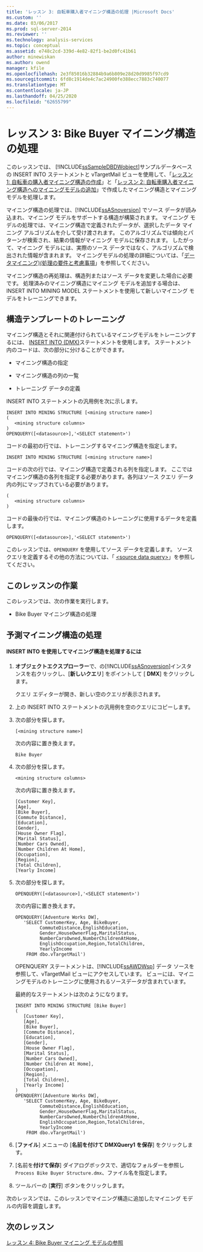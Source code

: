 ```yaml
---
title: 'レッスン 3: 自転車購入者マイニング構造の処理 |Microsoft Docs'
ms.custom: ''
ms.date: 03/06/2017
ms.prod: sql-server-2014
ms.reviewer: ''
ms.technology: analysis-services
ms.topic: conceptual
ms.assetid: e748c2cd-339d-4e82-82f1-be2d0fc41b61
author: minewiskan
ms.author: owend
manager: kfile
ms.openlocfilehash: 2e3f85016b32884b9a6b809e28d20d9985f97cd9
ms.sourcegitcommit: 6fd8c1914de4c7ac24900fe388ecc7883c740077
ms.translationtype: MT
ms.contentlocale: ja-JP
ms.lasthandoff: 04/25/2020
ms.locfileid: "62655799"
---
```

# <a name="lesson-3-processing-the-bike-buyer-mining-structure"></a>レッスン 3: Bike Buyer マイニング構造の処理
  このレッスンでは、 [!INCLUDE[ssSampleDBDWobject](../includes/sssampledbdwobject-md.md)]サンプルデータベースの INSERT INTO ステートメントと vTargetMail ビューを使用して、「[レッスン 1: 自転車の購入者マイニング構造の作成](../../2014/tutorials/lesson-1-creating-the-bike-buyer-mining-structure.md)」と「[レッスン 2: 自転車購入者マイニング構造へのマイニングモデルの追加](../../2014/tutorials/lesson-2-adding-mining-models-to-the-bike-buyer-mining-structure.md)」で作成したマイニング構造とマイニングモデルを処理します。  
  
 マイニング構造の処理では、[!INCLUDE[ssASnoversion](../includes/ssasnoversion-md.md)] でソース データが読み込まれ、マイニング モデルをサポートする構造が構築されます。 マイニング モデルの処理では、マイニング構造で定義されたデータが、選択したデータ マイニング アルゴリズムを介して受け渡されます。 このアルゴリズムでは傾向とパターンが検索され、結果の情報がマイニング モデルに保存されます。 したがって、マイニング モデルには、実際のソース データではなく、アルゴリズムで検出された情報が含まれます。 マイニングモデルの処理の詳細については、「[データマイニング&#41;&#40;処理の要件と考慮事項](../../2014/analysis-services/data-mining/processing-requirements-and-considerations-data-mining.md)」を参照してください。  
  
 マイニング構造の再処理は、構造列またはソース データを変更した場合に必要です。 処理済みのマイニング構造にマイニング モデルを追加する場合は、INSERT INTO MINING MODEL ステートメントを使用して新しいマイニング モデルをトレーニングできます。  
  
## <a name="train-structure-template"></a>構造テンプレートのトレーニング  
 マイニング構造とそれに関連付けられているマイニングモデルをトレーニングするには、 [INSERT INTO &#40;DMX&#41;](/sql/dmx/insert-into-dmx)ステートメントを使用します。 ステートメント内のコードは、次の部分に分けることができます。  
  
-   マイニング構造の指定  
  
-   マイニング構造の列の一覧  
  
-   トレーニング データの定義  
  
 INSERT INTO ステートメントの汎用例を次に示します。  
  
```  
INSERT INTO MINING STRUCTURE [<mining structure name>]  
(  
   <mining structure columns>  
)  
OPENQUERY([<datasource>],'<SELECT statement>')  
```  
  
 コードの最初の行では、トレーニングするマイニング構造を指定します。  
  
```  
INSERT INTO MINING STRUCTURE [<mining structure name>]  
```  
  
 コードの次の行では、マイニング構造で定義される列を指定します。 ここではマイニング構造の各列を指定する必要があります。各列はソース クエリ データ内の列にマップされている必要があります。  
  
```  
(  
   <mining structure columns>  
)  
```  
  
 コードの最後の行では、マイニング構造のトレーニングに使用するデータを定義します。  
  
```  
OPENQUERY([<datasource>],'<SELECT statement>')  
```  
  
 このレッスンでは、`OPENQUERY` を使用してソース データを定義します。 ソースクエリを定義するその他の方法については、「 [&#60;source data query&#62;](/sql/dmx/source-data-query)」を参照してください。  
  
## <a name="lesson-tasks"></a>このレッスンの作業  
 このレッスンでは、次の作業を実行します。  
  
-   Bike Buyer マイニング構造の処理  
  
## <a name="processing-the-predictive-mining-structure"></a>予測マイニング構造の処理  
  
#### <a name="to-process-the-mining-structure-by-using-insert-into"></a>INSERT INTO を使用してマイニング構造を処理するには  
  
1.  **オブジェクトエクスプローラー**で、の[!INCLUDE[ssASnoversion](../includes/ssasnoversion-md.md)]インスタンスを右クリックし、[**新しいクエリ**] をポイントして [ **DMX**] をクリックします。  
  
     クエリ エディターが開き、新しい空のクエリが表示されます。  
  
2.  上の INSERT INTO ステートメントの汎用例を空のクエリにコピーします。  
  
3.  次の部分を探します。  
  
    ```  
    [<mining structure name>]   
    ```  
  
     次の内容に置き換えます。  
  
    ```  
    Bike Buyer  
    ```  
  
4.  次の部分を探します。  
  
    ```  
    <mining structure columns>  
    ```  
  
     次の内容に置き換えます。  
  
    ```  
    [Customer Key],  
    [Age],  
    [Bike Buyer],  
    [Commute Distance],  
    [Education],  
    [Gender],  
    [House Owner Flag],  
    [Marital Status],  
    [Number Cars Owned],  
    [Number Children At Home],  
    [Occupation],  
    [Region],  
    [Total Children],  
    [Yearly Income]  
    ```  
  
5.  次の部分を探します。  
  
    ```  
    OPENQUERY([<datasource>],'<SELECT statement>')  
    ```  
  
     次の内容に置き換えます。  
  
    ```  
    OPENQUERY([Adventure Works DW],  
       'SELECT CustomerKey, Age, BikeBuyer,  
             CommuteDistance,EnglishEducation,  
             Gender,HouseOwnerFlag,MaritalStatus,  
             NumberCarsOwned,NumberChildrenAtHome,   
             EnglishOccupation,Region,TotalChildren,  
             YearlyIncome   
        FROM dbo.vTargetMail')  
    ```  
  
     OPENQUERY ステートメントは、[!INCLUDE[ssAWDWsp](../includes/ssawdwsp-md.md)] データ ソースを参照して、vTargetMail ビューにアクセスしています。 ビューには、マイニングモデルのトレーニングに使用されるソースデータが含まれています。  
  
     最終的なステートメントは次のようになります。  
  
    ```  
    INSERT INTO MINING STRUCTURE [Bike Buyer]  
    (  
       [Customer Key],  
       [Age],  
       [Bike Buyer],  
       [Commute Distance],  
       [Education],  
       [Gender],  
       [House Owner Flag],  
       [Marital Status],  
       [Number Cars Owned],  
       [Number Children At Home],  
       [Occupation],  
       [Region],  
       [Total Children],  
       [Yearly Income]     
    )  
    OPENQUERY([Adventure Works DW],  
       'SELECT CustomerKey, Age, BikeBuyer,  
             CommuteDistance,EnglishEducation,  
             Gender,HouseOwnerFlag,MaritalStatus,  
             NumberCarsOwned,NumberChildrenAtHome,   
             EnglishOccupation,Region,TotalChildren,  
             YearlyIncome   
        FROM dbo.vTargetMail')  
    ```  
  
6.  [**ファイル**] メニューの [**名前を付けて DMXQuery1 を保存**] をクリックします。  
  
7.  [名前を**付けて保存**] ダイアログボックスで、適切なフォルダーを参照し`Process Bike Buyer Structure.dmx`、ファイル名を指定します。  
  
8.  ツールバーの [**実行**] ボタンをクリックします。  
  
 次のレッスンでは、このレッスンでマイニング構造に追加したマイニング モデルの内容を調査します。  
  
## <a name="next-lesson"></a>次のレッスン  
 [レッスン 4: Bike Buyer マイニング モデルの参照](../../2014/tutorials/lesson-4-browsing-the-bike-buyer-mining-models.md)  
  
  
